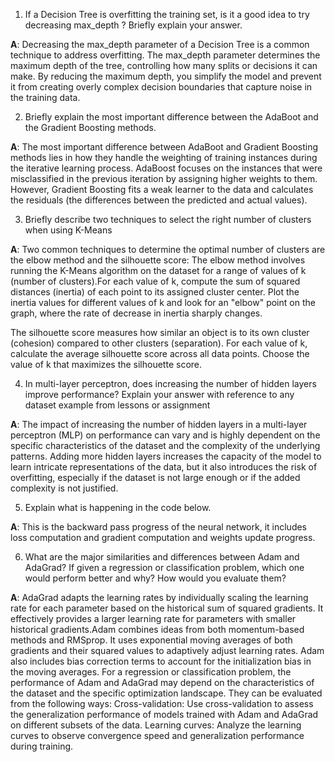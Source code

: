 1. If a Decision Tree is overfitting the training set, is it a good idea to try decreasing max_depth ? Briefly explain your answer.

**A**: Decreasing the max_depth parameter of a Decision Tree is a common technique to address overfitting. The max_depth parameter determines the maximum depth of the tree, controlling how many splits or decisions it can make. By reducing the maximum depth, you simplify the model and prevent it from creating overly complex decision boundaries that capture noise in the training data.

2. Briefly explain the most important difference between the AdaBoot and the Gradient Boosting methods.
 
**A**: The most important difference between AdaBoot and Gradient Boosting methods lies in how they handle the weighting of training instances during the iterative learning process. AdaBoost focuses on the instances that were misclassified in the previous iteration by assigning higher weights to them. However, Gradient Boosting fits a weak learner to the data and calculates the residuals (the differences between the predicted and actual values).

3. Briefly describe two techniques to select the right number of clusters when using K-Means

**A**: Two common techniques to determine the optimal number of clusters are the elbow method and the silhouette score: 
The elbow method involves running the K-Means algorithm on the dataset for a range of values of k (number of clusters).For each value of k, compute the sum of squared distances (inertia) of each point to its assigned cluster center.
Plot the inertia values for different values of k and look for an "elbow" point on the graph, where the rate of decrease in inertia sharply changes.

The silhouette score measures how similar an object is to its own cluster (cohesion) compared to other clusters (separation). For each value of k, calculate the average silhouette score across all data points. Choose the value of k that maximizes the silhouette score.

4. In multi-layer perceptron, does increasing the number of hidden layers improve performance? Explain your answer with reference to any dataset example from lessons or assignment

**A**: The impact of increasing the number of hidden layers in a multi-layer perceptron (MLP) on performance can vary and is highly dependent on the specific characteristics of the dataset and the complexity of the underlying patterns. Adding more hidden layers increases the capacity of the model to learn intricate representations of the data, but it also introduces the risk of overfitting, especially if the dataset is not large enough or if the added complexity is not justified.

5. Explain what is happening in the code below.

**A**: This is the backward pass progress of the neural network, it includes loss computation and gradient computation and weights update progress.

6. What are the major similarities and differences between Adam and AdaGrad? If given a regression or classification problem, which one would perform better and why? How would you evaluate them?

**A**: AdaGrad adapts the learning rates by individually scaling the learning rate for each parameter based on the historical sum of squared gradients. It effectively provides a larger learning rate for parameters with smaller historical gradients.Adam combines ideas from both momentum-based methods and RMSprop. It uses exponential moving averages of both gradients and their squared values to adaptively adjust learning rates. Adam also includes bias correction terms to account for the initialization bias in the moving averages. For a regression or classification problem, the performance of Adam and AdaGrad may depend on the characteristics of the dataset and the specific optimization landscape. They can be evaluated from the following ways:
Cross-validation: Use cross-validation to assess the generalization performance of models trained with Adam and AdaGrad on different subsets of the data.
Learning curves: Analyze the learning curves to observe convergence speed and generalization performance during training.

